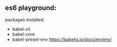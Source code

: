 ## es6 playground:

packages installed:
- babel-cli
- babel-core
- babel-preset-env https://babeljs.io/docs/en/env/